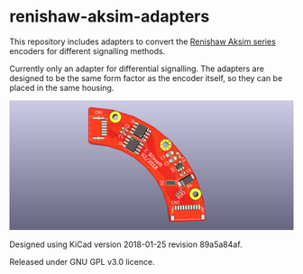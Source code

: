 # renishaw-aksim-adapters

This repository includes adapters to convert the [Renishaw Aksim 
series](http://www.directindustry.com/prod/renishaw/product-5200-1654055.html)
encoders for different signalling methods. 

Currently only an adapter for differential signalling. The adapters are 
designed to be the same form factor as the encoder itself, so they can be placed in the same housing.

![differential pcb](differential/renishaw_differential_adapter.png)

Designed using KiCad version 2018-01-25 revision 89a5a84af.

Released under GNU GPL v3.0 licence.
